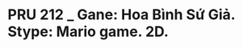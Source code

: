 PRU 212 _ Gane: Hoa Bình Sứ Giả.
          Stype: Mario game.
              2D.
============================================
